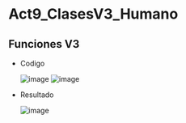 # Act9_ClasesV3_Humano
## Funciones V3
- Codigo

  ![image](https://github.com/user-attachments/assets/0f8b873b-736e-4129-a204-6c269eb16faa)
  ![image](https://github.com/user-attachments/assets/04f11224-0ff9-43d0-98d3-df19b638e6ef)
- Resultado

  ![image](https://github.com/user-attachments/assets/b6c9d2a7-3455-47ec-ad7a-ed72a89a1d3f)



